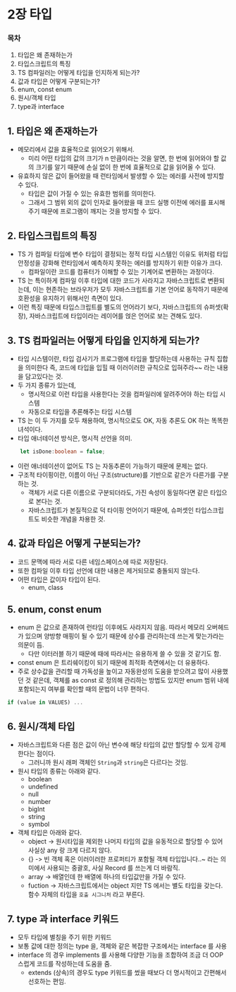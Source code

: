 # 2장 타입

### 목차
1. 타입은 왜 존재하는가
2. 타입스크립트의 특징
3. TS 컴파일러는 어떻게 타입을 인지하게 되는가?
4. 값과 타입은 어떻게 구분되는가?
5. enum, const enum
6. 원시/객체 타입
7. type과 interface

## 1. 타입은 왜 존재하는가
- 메모리에서 값을 효율적으로 읽어오기 위해서. 
	- 미리 어떤 타입의 값의 크기가 n 만큼이라는 것을 알면, 한 번에 읽어와야 할 값의 크기를 알기 때문에 손실 없이 한 번에 효율적으로 값을 읽어올 수 있다.
- 유효하지 않은 값이 들어왔을 때 런타임에서 발생할 수 있는 에러를 사전에 방지할 수 있다. 
	- 타입은 값이 가질 수 있는 유효한 범위를 의미한다.
	- 그래서 그 범위 외의 값이 인자로 들어왔을 때 코드 실행 이전에 에러를 표시해주기 때문에 프로그램이 깨지는 것을 방지할 수 있다.

## 2. 타입스크립트의 특징
- TS 가 컴파일 타임에 변수 타입이 결정되는 정적 타입 시스템인 이유도 위처럼 타입 안정성을 강화해 런타임에서 예측하지 못하는 에러를 방지하기 위한 이유가 크다. 
	- 컴파일이란 코드를 컴퓨터가 이해할 수 있는 기계어로 변환하는 과정이다. 
- TS 는 특이하게 컴파일 이후 타입에 대한 코드가 사라지고 자바스크립트로 변환되는데, 이는 현존하는 브라우저가 모두 자바스크립트를 기본 언어로 동작하기 때문에 호환성을 유지하기 위해서인 측면이 있다.
- 이런 특징 때문에 타입스크립트를 별도의 언어라기 보다, 자바스크립트의 슈퍼셋(확장), 자바스크립트에 타입이라는 레이어를 얹은 언어로 보는 견해도 있다.

## 3. TS 컴파일러는 어떻게 타입을 인지하게 되는가?
- 타입 시스템이란, 타입 검사기가 프로그램에 타입을 할당하는데 사용하는 규칙 집합을 의미한다 즉, 코드에 타입을 입힐 때 이러이러한 규칙으로 입혀주라~~ 라는 내용을 담고있다는 것.
- 두 가지 종류가 있는데, 
	- 명시적으로 이런 타입을 사용한다는 것을 컴파일러에 알려주어야 하는 타입 시스템
	- 자동으로 타입을 추론해주는 타입 시스템
- TS 는 이 두 가지를 모두 채용하여, 명시적으로도 OK, 자동 추론도 OK 하는 똑똑한 녀석이다.
- 타입 애너테이션 방식은, 명시적 선언을 의미.
```ts
	let isDone:boolean = false;
```
- 이런 애너테이션이 없어도 TS 는 자동추론이 가능하기 때문에 문제는 없다.
- 구조적 타이핑이란, 이름이 아닌 구조(structure)를 기반으로 같은가 다른가를 구분하는 것. 
    - 객체가 서로 다른 이름으로 구분되더라도, 가진 속성이 동일하다면 같은 타입으로 본다는 것.   
    - 자바스크립트가 본질적으로 덕 타이핑 언어이기 때문에, 슈퍼셋인 타입스크립트도 비슷한 개념을 차용한 것.
    
## 4. 값과 타입은 어떻게 구분되는가?
- 코드 문맥에 따라 서로 다른 네임스페이스에 따로 저장된다.
- 또한 컴파일 이후 타입 선언에 대한 내용은 제거되므로 충돌되지 않는다.
- 어떤 타입은 값이자 타입이 된다.
    - enum, class 


## 5. enum, const enum
- enum 은 값으로 존재하여 런타임 이후에도 사라지지 않음. 따라서 메모리 오버헤드가 있으며 양방향 매핑이 될 수 있기 때문에 상수를 관리하는데 쓰는게 맞는가라는 의문이 듬.
    - 다만 이터러블 하기 때문에 때에 따라서는 유용하게 쓸 수 있을 것 같기도 함.
- const enum 은 트리쉐이킹이 되기 때문에 최적화 측면에서는 더 유용하다. 
- 주로 상수값을 관리할 때 가독성을 높이고 자동완성의 도움을 받으려고 많이 사용했던 것 같은데, 객체를 as const 로 정의해 관리하는 방법도 있지만 enum 범위 내에 포함되는지 여부를 확인할 때의 문법이 너무 편하다.
```ts
if (value in VALUES) ...
```

## 6. 원시/객체 타입
- 자바스크립트와 다른 점은 값이 아닌 변수에 해당 타입의 값만 할당할 수 있게 강제한다는 점이다.
    - 그러니까 원시 래퍼 객체인 `String`과 `string`은 다르다는 것임.
- 원시 타입의 종류는 아래와 같다.
    - boolean
    - undefined
    - null
    - number
    - bigInt
    - string
    - symbol
- 객체 타입은 아래와 같다.
    - object -> 원시타입을 제외한 나머지 타입의 값을 유동적으로 할당할 수 있어 사실상 any 랑 크게 다르지 않다.
    - {} -> 빈 객체 혹은 이러이러한 프로퍼티가 포함될 객체 타입입니다..~ 라는 의미에서 사용되는 중괄호, 사실 Record 를 쓰는게 더 바람직.
    - array -> 배열인데 한 배열에 하나의 타입값만을 가질 수 있다.
    - fuction -> 자바스크립트에서는 object 지만 TS 에서는 별도 타입을 갖는다. 함수 자체의 타입을 `호출 시그니처` 라고 부른다.


## 7. type 과 interface 키워드
- 모두 타입에 별칭을 주기 위한 키워드
- 보통 값에 대한 정의는 type 을, 객체와 같은 복잡한 구조에서는 interface 를 사용 
- interface 의 경우 implements 를 사용해 다양한 기능을 조합하여 조금 더 OOP 스럽게 코드를 작성하는데 도움을 줌.
    - extends (상속)의 경우도 type 키워드를 썼을 때보다 더 명시적이고 간편해서 선호하는 편임.